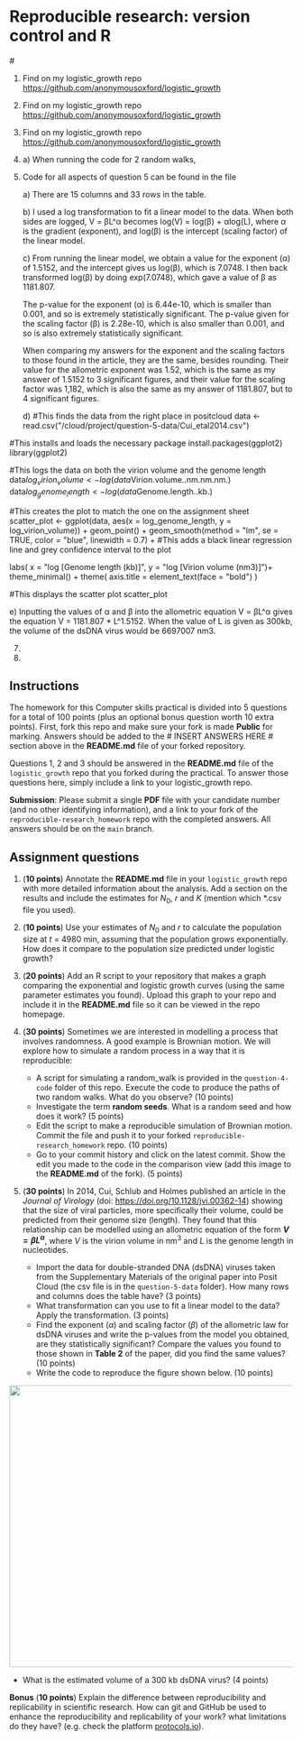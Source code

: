 # Reproducible research: version control and R

\# 
1. Find on my logistic_growth repo https://github.com/anonymousoxford/logistic_growth

   
2. Find on my logistic_growth repo https://github.com/anonymousoxford/logistic_growth

   
3. Find on my logistic_growth repo https://github.com/anonymousoxford/logistic_growth

4. a) When running the code for 2 random walks, 

5. Code for all aspects of question 5 can be found in the file 

   a) There are 15 columns and 33 rows in the table. 
   
   b) I used a log transformation to fit a linear model to the data. When both sides are logged, V = βL^α becomes log(V) = log(β) + αlog(L), where α is the gradient (exponent), and log(β) is the intercept (scaling factor) of the linear model.

   c) From running the linear model, we obtain a value for the exponent (α) of 1.5152, and the intercept gives us log(β), which is 7.0748. I then back transformed log(β) by doing exp(7.0748), which gave a value of β as 1181.807.

   The p-value for the exponent (α) is 6.44e-10, which is smaller than 0.001, and so is extremely statistically significant. The p-value given for the scaling factor (β) is 2.28e-10, which is also smaller than 0.001, and so is also extremely statistically significant. 

   When comparing my answers for the exponent and the scaling factors to those found in the article, they are the same, besides rounding. Their value for the allometric exponent was 1.52, which is the same as my answer of 1.5152 to 3 significant figures, and their value for the scaling factor was 1,182, which is also the same as my answer of 1181.807, but to 4 significant figures.

   d) #This finds the data from the right place in positcloud
data <- read.csv("/cloud/project/question-5-data/Cui_etal2014.csv")

#This installs and loads the necessary package
install.packages(ggplot2)
library(ggplot2)

#This logs the data on both the virion volume and the genome length
data$log_virion_volume <- log(data$Virion.volume..nm.nm.nm.)
data$log_genome_length <- log(data$Genome.length..kb.)

#This creates the plot to match the one on the assignment sheet
scatter_plot <- ggplot(data, aes(x = log_genome_length, y = log_virion_volume)) +
  geom_point() +
  geom_smooth(method = "lm", se = TRUE, color = "blue", linewidth = 0.7) +
  #This adds a black linear regression line and grey confidence interval to the plot
  
  labs(
    x = "log [Genome length (kb)]",
    y = "log [Virion volume (nm3)]")+
  theme_minimal() +
  theme(
    axis.title = element_text(face = "bold")
  )

#This displays the scatter plot
scatter_plot

   e) Inputting the values of α and β into the allometric equation V = βL^α gives the equation V = 1181.807 * L^1.5152. When the value of L is given as 300kb, the volume of the dsDNA virus would be 6697007 nm3.
   
7.
8.

## Instructions

The homework for this Computer skills practical is divided into 5 questions for a total of 100 points (plus an optional bonus question worth 10 extra points). First, fork this repo and make sure your fork is made **Public** for marking. Answers should be added to the # INSERT ANSWERS HERE # section above in the **README.md** file of your forked repository.

Questions 1, 2 and 3 should be answered in the **README.md** file of the `logistic_growth` repo that you forked during the practical. To answer those questions here, simply include a link to your logistic_growth repo.

**Submission**: Please submit a single **PDF** file with your candidate number (and no other identifying information), and a link to your fork of the `reproducible-research_homework` repo with the completed answers. All answers should be on the `main` branch.

## Assignment questions 

1) (**10 points**) Annotate the **README.md** file in your `logistic_growth` repo with more detailed information about the analysis. Add a section on the results and include the estimates for $N_0$, $r$ and $K$ (mention which *.csv file you used).
   
2) (**10 points**) Use your estimates of $N_0$ and $r$ to calculate the population size at $t$ = 4980 min, assuming that the population grows exponentially. How does it compare to the population size predicted under logistic growth? 

3) (**20 points**) Add an R script to your repository that makes a graph comparing the exponential and logistic growth curves (using the same parameter estimates you found). Upload this graph to your repo and include it in the **README.md** file so it can be viewed in the repo homepage.
   
4) (**30 points**) Sometimes we are interested in modelling a process that involves randomness. A good example is Brownian motion. We will explore how to simulate a random process in a way that it is reproducible:

   - A script for simulating a random_walk is provided in the `question-4-code` folder of this repo. Execute the code to produce the paths of two random walks. What do you observe? (10 points)
   - Investigate the term **random seeds**. What is a random seed and how does it work? (5 points)
   - Edit the script to make a reproducible simulation of Brownian motion. Commit the file and push it to your forked `reproducible-research_homework` repo. (10 points)
   - Go to your commit history and click on the latest commit. Show the edit you made to the code in the comparison view (add this image to the **README.md** of the fork). (5 points)

5) (**30 points**) In 2014, Cui, Schlub and Holmes published an article in the *Journal of Virology* (doi: https://doi.org/10.1128/jvi.00362-14) showing that the size of viral particles, more specifically their volume, could be predicted from their genome size (length). They found that this relationship can be modelled using an allometric equation of the form **$`V = \beta L^{\alpha}`$**, where $`V`$ is the virion volume in nm<sup>3</sup> and $`L`$ is the genome length in nucleotides.

   - Import the data for double-stranded DNA (dsDNA) viruses taken from the Supplementary Materials of the original paper into Posit Cloud (the csv file is in the `question-5-data` folder). How many rows and columns does the table have? (3 points)
   - What transformation can you use to fit a linear model to the data? Apply the transformation. (3 points)
   - Find the exponent ($\alpha$) and scaling factor ($\beta$) of the allometric law for dsDNA viruses and write the p-values from the model you obtained, are they statistically significant? Compare the values you found to those shown in **Table 2** of the paper, did you find the same values? (10 points)
   - Write the code to reproduce the figure shown below. (10 points)

  <p align="center">
     <img src="https://github.com/josegabrielnb/reproducible-research_homework/blob/main/question-5-data/allometric_scaling.png" width="600" height="500">
  </p>

  - What is the estimated volume of a 300 kb dsDNA virus? (4 points)

**Bonus** (**10 points**) Explain the difference between reproducibility and replicability in scientific research. How can git and GitHub be used to enhance the reproducibility and replicability of your work? what limitations do they have? (e.g. check the platform [protocols.io](https://www.protocols.io/)).
